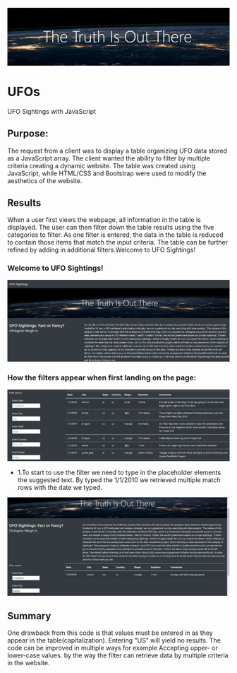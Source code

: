 
![](Resources/img3.png)
# UFOs
UFO Sightings with JavaScript

## Purpose:
The request from a client was to display a table organizing UFO data stored as a JavaScript array. The client wanted the ability to filter by multiple criteria creating a dynamic website. The table was created using JavaScript, while HTML/CSS and Bootstrap were used to modify the aesthetics of the website.

## Results
When a user first views the webpage, all information in the table is displayed. The user can then filter down the table results using the five categories to filter. As one filter is entered, the data in the table is reduced to contain those items that match the input criteria. The table can be further refined by adding in additional filters.Welcome to UFO Sightings!

### Welcome to UFO Sightings!
![](Resources/img1.png)

### How the filters appear when first landing on the page:
![](Resources/img2.png)

* 1.To start to use the filter we need to type in the placeholder elements the suggested text. By typed the 1/1/2010 we retrieved multiple match rows with the date we typed. 

![](Resources/img4.png)



## Summary

One drawback from this code is that values must be entered in as they appear in the table(capitalization). Entering "US" will yield no results. The code can be improved in multiple ways for example Accepting upper- or lower-case values. by the way the filter can retrieve data by multiple criteria in the website. 

